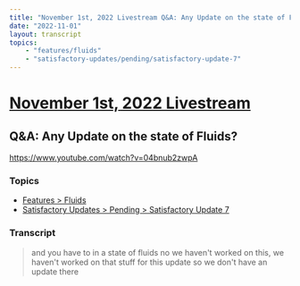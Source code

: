 ```yaml
---
title: "November 1st, 2022 Livestream Q&A: Any Update on the state of Fluids?"
date: "2022-11-01"
layout: transcript
topics:
    - "features/fluids"
    - "satisfactory-updates/pending/satisfactory-update-7"
---
```

# [November 1st, 2022 Livestream](../2022-11-01.md)
## Q&A: Any Update on the state of Fluids?
https://www.youtube.com/watch?v=04bnub2zwpA

### Topics
* [Features > Fluids](../topics/features/fluids.md)
* [Satisfactory Updates > Pending > Satisfactory Update 7](../topics/satisfactory-updates/pending/satisfactory-update-7.md)

### Transcript

> and you have to in a state of fluids no we haven't worked on this, we haven't worked on that stuff for this update so we don't have an update there
